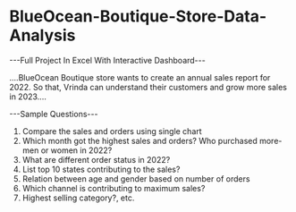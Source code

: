 # BlueOcean-Boutique-Store-Data-Analysis

---Full Project In Excel With Interactive Dashboard--- 

....BlueOcean Boutique store wants to create an annual sales report for
2022. So that, Vrinda can understand their customers
and grow more sales in 2023....

---Sample Questions---

1. Compare the sales and orders using single chart
2. Which month got the highest sales and orders?
Who purchased more- men or women in 2022?
3. What are different order status in 2022?
4. List top 10 states contributing to the sales?
5. Relation between age and gender based on number of orders
6. Which channel is contributing to maximum sales?
7. Highest selling category?, etc.
